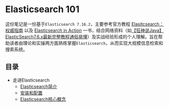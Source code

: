 # Elasticsearch 101

这份笔记是一份基于`Elasticsearch 7.16.2`，主要参考官方教程 [Elasitcsearch：权威指南](https://www.elastic.co/guide/cn/elasticsearch/guide/current/index.html) 以及 [Elasticsearch in Action](https://www.manning.com/books/elasticsearch-in-action) 一书，结合网络资料（如[【狂神说Java】ElasticSearch7.6.x最新完整教程通俗易懂](https://www.bilibili.com/video/BV17a4y1x7zq?p=1)）及实战经验形成的个人理解。旨在帮助读者由理论和实操两方面熟练掌握`Elasticsearch`，从而实现大规模信息检索和搜索系统。

## 目录
- 走进Elasticsearch
   - [Elasticsearch简介](/notes/es_basics.md)
   - [安装和配置](/notes/install_es.md)
   - [Elasticsearch核心概念](/notes/es_concepts.md)